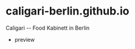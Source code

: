 caligari-berlin.github.io
=========================

Caligari -- Food Kabinett in Berlin

* preview
